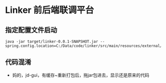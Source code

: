 # Linker 前后端联调平台

## 指定配置文件启动
```shell
java -jar target/linker-0.0.1-SNAPSHOT.jar --spring.config.location=C:/Data/code/linker/src/main/resources/external/
```

## 代码混淆
- 妈的，jd-gui，有缓存~重新打包后，拖jar包进去，显示还是原来的代码